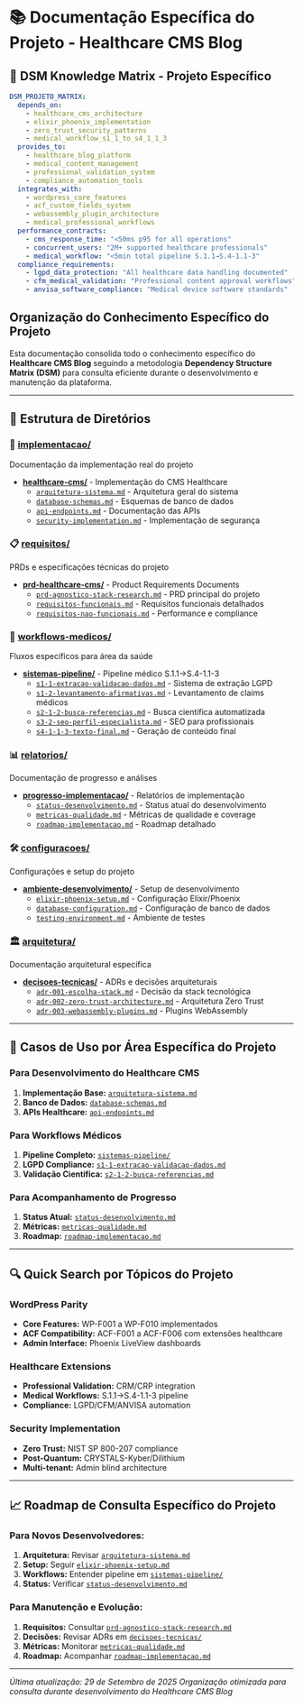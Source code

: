 # 📚 Documentação Específica do Projeto - Healthcare CMS Blog

<!-- DSM:DOMAIN:healthcare|projeto_especifico COMPLEXITY:expert DEPS:cross_referenced -->
<!-- DSM:HEALTHCARE:cms_implementation|blog_platform DEPS:wordpress_parity -->
<!-- DSM:PERFORMANCE:knowledge_retrieval:<2s accuracy:95%+ compliance:100% -->
<!-- DSM:COMPLIANCE:LGPD|CFM|ANVISA|Zero_Trust_NIST_SP_800_207 -->

## 🧩 DSM Knowledge Matrix - Projeto Específico
```yaml
DSM_PROJETO_MATRIX:
  depends_on:
    - healthcare_cms_architecture
    - elixir_phoenix_implementation
    - zero_trust_security_patterns
    - medical_workflow_s1_1_to_s4_1_1_3
  provides_to:
    - healthcare_blog_platform
    - medical_content_management
    - professional_validation_system
    - compliance_automation_tools
  integrates_with:
    - wordpress_core_features
    - acf_custom_fields_system
    - webassembly_plugin_architecture
    - medical_professional_workflows
  performance_contracts:
    - cms_response_time: "<50ms p95 for all operations"
    - concurrent_users: "2M+ supported healthcare professionals"
    - medical_workflow: "<5min total pipeline S.1.1→S.4-1.1-3"
  compliance_requirements:
    - lgpd_data_protection: "All healthcare data handling documented"
    - cfm_medical_validation: "Professional content approval workflows"
    - anvisa_software_compliance: "Medical device software standards"
```

## Organização do Conhecimento Específico do Projeto

Esta documentação consolida todo o conhecimento específico do **Healthcare CMS Blog** seguindo a metodologia **Dependency Structure Matrix (DSM)** para consulta eficiente durante o desenvolvimento e manutenção da plataforma.

---

## 📁 Estrutura de Diretórios

### 🏥 [implementacao/](./implementacao/)
Documentação da implementação real do projeto
- **[healthcare-cms/](./implementacao/healthcare-cms/)** - Implementação do CMS Healthcare
  - [`arquitetura-sistema.md`](./implementacao/healthcare-cms/arquitetura-sistema.md) - Arquitetura geral do sistema
  - [`database-schemas.md`](./implementacao/healthcare-cms/database-schemas.md) - Esquemas de banco de dados
  - [`api-endpoints.md`](./implementacao/healthcare-cms/api-endpoints.md) - Documentação das APIs
  - [`security-implementation.md`](./implementacao/healthcare-cms/security-implementation.md) - Implementação de segurança

### 📋 [requisitos/](./requisitos/)
PRDs e especificações técnicas do projeto
- **[prd-healthcare-cms/](./requisitos/prd-healthcare-cms/)** - Product Requirements Documents
  - [`prd-agnostico-stack-research.md`](./requisitos/prd-healthcare-cms/prd-agnostico-stack-research.md) - PRD principal do projeto
  - [`requisitos-funcionais.md`](./requisitos/prd-healthcare-cms/requisitos-funcionais.md) - Requisitos funcionais detalhados
  - [`requisitos-nao-funcionais.md`](./requisitos/prd-healthcare-cms/requisitos-nao-funcionais.md) - Performance e compliance

### 🔬 [workflows-medicos/](./workflows-medicos/)
Fluxos específicos para área da saúde
- **[sistemas-pipeline/](./workflows-medicos/sistemas-pipeline/)** - Pipeline médico S.1.1→S.4-1.1-3
  - [`s1-1-extracao-validacao-dados.md`](./workflows-medicos/sistemas-pipeline/s1-1-extracao-validacao-dados.md) - Sistema de extração LGPD
  - [`s1-2-levantamento-afirmativas.md`](./workflows-medicos/sistemas-pipeline/s1-2-levantamento-afirmativas.md) - Levantamento de claims médicos
  - [`s2-1-2-busca-referencias.md`](./workflows-medicos/sistemas-pipeline/s2-1-2-busca-referencias.md) - Busca científica automatizada
  - [`s3-2-seo-perfil-especialista.md`](./workflows-medicos/sistemas-pipeline/s3-2-seo-perfil-especialista.md) - SEO para profissionais
  - [`s4-1-1-3-texto-final.md`](./workflows-medicos/sistemas-pipeline/s4-1-1-3-texto-final.md) - Geração de conteúdo final

### 📊 [relatorios/](./relatorios/)
Documentação de progresso e análises
- **[progresso-implementacao/](./relatorios/progresso-implementacao/)** - Relatórios de implementação
  - [`status-desenvolvimento.md`](./relatorios/progresso-implementacao/status-desenvolvimento.md) - Status atual do desenvolvimento
  - [`metricas-qualidade.md`](./relatorios/progresso-implementacao/metricas-qualidade.md) - Métricas de qualidade e coverage
  - [`roadmap-implementacao.md`](./relatorios/progresso-implementacao/roadmap-implementacao.md) - Roadmap detalhado

### 🛠️ [configuracoes/](./configuracoes/)
Configurações e setup do projeto
- **[ambiente-desenvolvimento/](./configuracoes/ambiente-desenvolvimento/)** - Setup de desenvolvimento
  - [`elixir-phoenix-setup.md`](./configuracoes/ambiente-desenvolvimento/elixir-phoenix-setup.md) - Configuração Elixir/Phoenix
  - [`database-configuration.md`](./configuracoes/ambiente-desenvolvimento/database-configuration.md) - Configuração de banco de dados
  - [`testing-environment.md`](./configuracoes/ambiente-desenvolvimento/testing-environment.md) - Ambiente de testes

### 🏛️ [arquitetura/](./arquitetura/)
Documentação arquitetural específica
- **[decisoes-tecnicas/](./arquitetura/decisoes-tecnicas/)** - ADRs e decisões arquiteturais
  - [`adr-001-escolha-stack.md`](./arquitetura/decisoes-tecnicas/adr-001-escolha-stack.md) - Decisão da stack tecnológica
  - [`adr-002-zero-trust-architecture.md`](./arquitetura/decisoes-tecnicas/adr-002-zero-trust-architecture.md) - Arquitetura Zero Trust
  - [`adr-003-webassembly-plugins.md`](./arquitetura/decisoes-tecnicas/adr-003-webassembly-plugins.md) - Plugins WebAssembly

---

## 🎯 Casos de Uso por Área Específica do Projeto

### Para Desenvolvimento do Healthcare CMS
1. **Implementação Base:** [`arquitetura-sistema.md`](./implementacao/healthcare-cms/arquitetura-sistema.md)
2. **Banco de Dados:** [`database-schemas.md`](./implementacao/healthcare-cms/database-schemas.md)
3. **APIs Healthcare:** [`api-endpoints.md`](./implementacao/healthcare-cms/api-endpoints.md)

### Para Workflows Médicos
1. **Pipeline Completo:** [`sistemas-pipeline/`](./workflows-medicos/sistemas-pipeline/)
2. **LGPD Compliance:** [`s1-1-extracao-validacao-dados.md`](./workflows-medicos/sistemas-pipeline/s1-1-extracao-validacao-dados.md)
3. **Validação Científica:** [`s2-1-2-busca-referencias.md`](./workflows-medicos/sistemas-pipeline/s2-1-2-busca-referencias.md)

### Para Acompanhamento de Progresso
1. **Status Atual:** [`status-desenvolvimento.md`](./relatorios/progresso-implementacao/status-desenvolvimento.md)
2. **Métricas:** [`metricas-qualidade.md`](./relatorios/progresso-implementacao/metricas-qualidade.md)
3. **Roadmap:** [`roadmap-implementacao.md`](./relatorios/progresso-implementacao/roadmap-implementacao.md)

---

## 🔍 Quick Search por Tópicos do Projeto

### WordPress Parity
- **Core Features:** WP-F001 a WP-F010 implementados
- **ACF Compatibility:** ACF-F001 a ACF-F006 com extensões healthcare
- **Admin Interface:** Phoenix LiveView dashboards

### Healthcare Extensions
- **Professional Validation:** CRM/CRP integration
- **Medical Workflows:** S.1.1→S.4-1.1-3 pipeline
- **Compliance:** LGPD/CFM/ANVISA automation

### Security Implementation
- **Zero Trust:** NIST SP 800-207 compliance
- **Post-Quantum:** CRYSTALS-Kyber/Dilithium
- **Multi-tenant:** Admin blind architecture

---

## 📈 Roadmap de Consulta Específico do Projeto

### Para Novos Desenvolvedores:
1. **Arquitetura:** Revisar [`arquitetura-sistema.md`](./implementacao/healthcare-cms/arquitetura-sistema.md)
2. **Setup:** Seguir [`elixir-phoenix-setup.md`](./configuracoes/ambiente-desenvolvimento/elixir-phoenix-setup.md)
3. **Workflows:** Entender pipeline em [`sistemas-pipeline/`](./workflows-medicos/sistemas-pipeline/)
4. **Status:** Verificar [`status-desenvolvimento.md`](./relatorios/progresso-implementacao/status-desenvolvimento.md)

### Para Manutenção e Evolução:
1. **Requisitos:** Consultar [`prd-agnostico-stack-research.md`](./requisitos/prd-healthcare-cms/prd-agnostico-stack-research.md)
2. **Decisões:** Revisar ADRs em [`decisoes-tecnicas/`](./arquitetura/decisoes-tecnicas/)
3. **Métricas:** Monitorar [`metricas-qualidade.md`](./relatorios/progresso-implementacao/metricas-qualidade.md)
4. **Roadmap:** Acompanhar [`roadmap-implementacao.md`](./relatorios/progresso-implementacao/roadmap-implementacao.md)

---

*Última atualização: 29 de Setembro de 2025*
*Organização otimizada para consulta durante desenvolvimento do Healthcare CMS Blog*